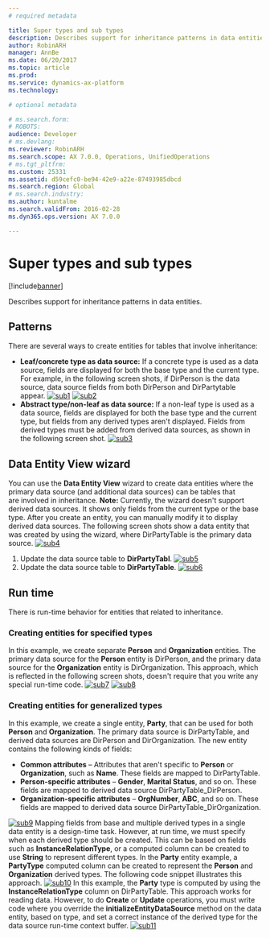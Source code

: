 ```yaml
---
# required metadata

title: Super types and sub types
description: Describes support for inheritance patterns in data entities.
author: RobinARH
manager: AnnBe
ms.date: 06/20/2017
ms.topic: article
ms.prod: 
ms.service: dynamics-ax-platform
ms.technology: 

# optional metadata

# ms.search.form: 
# ROBOTS: 
audience: Developer
# ms.devlang: 
ms.reviewer: RobinARH
ms.search.scope: AX 7.0.0, Operations, UnifiedOperations
# ms.tgt_pltfrm: 
ms.custom: 25331
ms.assetid: d59cefc0-be94-42e9-a22e-87493985dbcd
ms.search.region: Global
# ms.search.industry: 
ms.author: kuntalme
ms.search.validFrom: 2016-02-28
ms.dyn365.ops.version: AX 7.0.0

---
```


# Super types and sub types

[!include[banner](../includes/banner.md)]


Describes support for inheritance patterns in data entities.

Patterns
--------

There are several ways to create entities for tables that involve inheritance:

-   **Leaf/concrete type as data source:** If a concrete type is used as a data source, fields are displayed for both the base type and the current type. For example, in the following screen shots, if DirPerson is the data source, data source fields from both DirPerson and DirPartytable appear. [![sub1](./media/sub1.png)](./media/sub1.png) [![sub2](./media/sub2-419x1024.png)](./media/sub2.png)
-   **Abstract type/non-leaf as data source:** If a non-leaf type is used as a data source, fields are displayed for both the base type and the current type, but fields from any derived types aren't displayed. Fields from derived types must be added from derived data sources, as shown in the following screen shot. [![sub3](./media/sub3.png)](./media/sub3.png)

## Data Entity View wizard
You can use the **Data Entity View** wizard to create data entities where the primary data source (and additional data sources) can be tables that are involved in inheritance. **Note:** Currently, the wizard doesn't support derived data sources. It shows only fields from the current type or the base type. After you create an entity, you can manually modify it to display derived data sources. The following screen shots show a data entity that was created by using the wizard, where DirPartyTable is the primary data source. [![sub4](./media/sub4.png)](./media/sub4.png)

1.  Update the data source table to **DirPartyTabl**. [![sub5](./media/sub5.png)](./media/sub5.png)
2.  Update the data source table to **DirPartyTable**. [![sub6](./media/sub6.png)](./media/sub6.png)

## Run time
There is run-time behavior for entities that related to inheritance.

### Creating entities for specified types

In this example, we create separate **Person** and **Organization** entities. The primary data source for the **Person** entity is DirPerson, and the primary data source for the **Organization** entity is DirOrganization. This approach, which is reflected in the following screen shots, doesn't require that you write any special run-time code. [![sub7](./media/sub7.png)](./media/sub7.png) [![sub8](./media/sub8-419x1024.png)](./media/sub8.png)

### Creating entities for generalized types

In this example, we create a single entity, **Party**, that can be used for both **Person** and **Organization**. The primary data source is DirPartyTable, and derived data sources are DirPerson and DirOrganization. The new entity contains the following kinds of fields:

-   **Common attributes** – Attributes that aren't specific to **Person** or **Organization**, such as **Name**. These fields are mapped to DirPartyTable.
-   **Person-specific attributes** – **Gender**, **Marital Status**, and so on. These fields are mapped to derived data source DirPartyTable\_DirPerson.
-   **Organization-specific attributes** – **OrgNumber**, **ABC**, and so on. These fields are mapped to derived data source DirPartyTable\_DirOrganization.

[![sub9](./media/sub9.png)](./media/sub9.png) Mapping fields from base and multiple derived types in a single data entity is a design-time task. However, at run time, we must specify when each derived type should be created. This can be based on fields such as **InstanceRelationType**, or a computed column can be created to use **String** to represent different types. In the **Party** entity example, a **PartyType** computed column can be created to represent the **Person** and **Organization** derived types. The following code snippet illustrates this approach. [![sub10](./media/sub10.png)](./media/sub10.png) In this example, the **Party** type is computed by using the **InstanceRelationType** column on DirPartyTable. This approach works for reading data. However, to do **Create** or **Update** operations, you must write code where you override the **initializeEntityDataSource** method on the data entity, based on type, and set a correct instance of the derived type for the data source run-time context buffer. [![sub11](./media/sub11.png)](./media/sub11.png)



